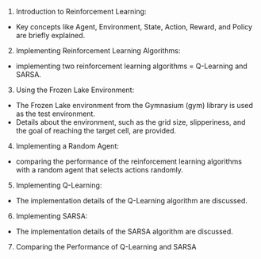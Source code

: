 1. Introduction to Reinforcement Learning: 
- Key concepts like Agent, Environment, State, Action, Reward, and Policy are briefly explained. 

2. Implementing Reinforcement Learning Algorithms: 
- implementing two reinforcement learning algorithms = Q-Learning and SARSA. 

3. Using the Frozen Lake Environment: 
- The Frozen Lake environment from the Gymnasium (gym) library is used as the test environment. 
- Details about the environment, such as the grid size, slipperiness, and the goal of reaching the target cell, are provided. 

4. Implementing a Random Agent: 
- comparing the performance of the reinforcement learning algorithms with a random agent that selects actions randomly. 

5. Implementing Q-Learning: 
- The implementation details of the Q-Learning algorithm are discussed. 

6. Implementing SARSA: 
- The implementation details of the SARSA algorithm are discussed. 

7. Comparing the Performance of Q-Learning and SARSA
